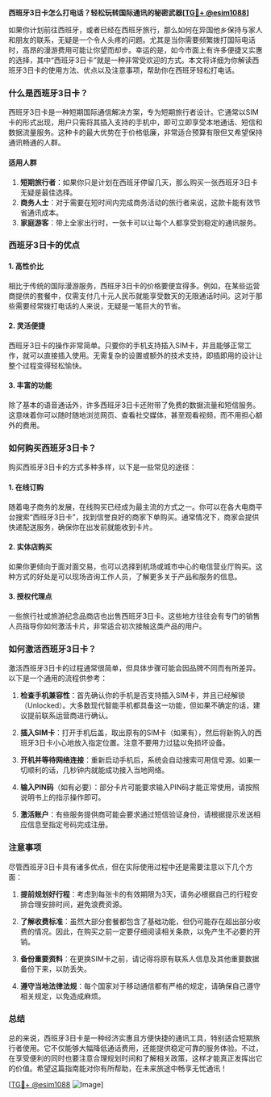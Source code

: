 **西班牙3日卡怎么打电话？轻松玩转国际通讯的秘密武器[[TG💪+ @esim1088](https://t.me/s/esim1088)]**

如果你计划前往西班牙，或者已经在西班牙旅行，那么如何在异国他乡保持与家人和朋友的联系，无疑是一个令人头疼的问题。尤其是当你需要频繁拨打国际电话时，高昂的漫游费用可能让你望而却步。幸运的是，如今市面上有许多便捷又实惠的选择，其中“西班牙3日卡”就是一种非常受欢迎的方式。本文将详细为你解读西班牙3日卡的使用方法、优点以及注意事项，帮助你在西班牙轻松打电话。

### 什么是西班牙3日卡？

西班牙3日卡是一种短期国际通信解决方案，专为短期旅行者设计。它通常以SIM卡的形式出现，用户只需将其插入支持的手机中，即可立即享受本地通话、短信和数据流量服务。这种卡的最大优势在于价格低廉，非常适合预算有限但又希望保持通讯畅通的人群。

#### 适用人群

1. **短期旅行者**：如果你只是计划在西班牙停留几天，那么购买一张西班牙3日卡无疑是最佳选择。
2. **商务人士**：对于需要在短时间内完成商务活动的旅行者来说，这款卡能有效节省通讯成本。
3. **家庭游客**：带上全家出行时，一张卡可以让每个人都享受到稳定的通讯服务。

### 西班牙3日卡的优点

#### 1. 高性价比
相比于传统的国际漫游服务，西班牙3日卡的价格要便宜得多。例如，在某些运营商提供的套餐中，仅需支付几十元人民币就能享受数天的无限通话时间。这对于那些需要经常拨打电话的人来说，无疑是一笔巨大的节省。

#### 2. 灵活便捷
西班牙3日卡的操作非常简单。只要你的手机支持插入SIM卡，并且能够正常工作，就可以直接插入使用。无需复杂的设置或额外的技术支持，即插即用的设计让整个过程变得轻松愉快。

#### 3. 丰富的功能
除了基本的语音通话外，许多西班牙3日卡还附带了免费的数据流量和短信服务。这意味着你可以随时随地浏览网页、查看社交媒体，甚至观看视频，而不用担心额外的费用。

### 如何购买西班牙3日卡？

购买西班牙3日卡的方式多种多样，以下是一些常见的途径：

#### 1. 在线订购
随着电子商务的发展，在线购买已经成为最主流的方式之一。你可以在各大电商平台搜索“西班牙3日卡”，找到信誉良好的商家下单购买。通常情况下，商家会提供快递配送服务，确保你在出发前就能收到卡片。

#### 2. 实体店购买
如果你更倾向于面对面交易，也可以选择到机场或城市中心的电信营业厅购买。这种方式的好处是可以现场咨询工作人员，了解更多关于产品和服务的信息。

#### 3. 授权代理点
一些旅行社或旅游纪念品商店也出售西班牙3日卡。这些地方往往会有专门的销售人员指导你如何激活卡片，非常适合初次接触这类产品的用户。

### 如何激活西班牙3日卡？

激活西班牙3日卡的过程通常很简单，但具体步骤可能会因品牌不同而有所差异。以下是一个通用的流程供参考：

1. **检查手机兼容性**：首先确认你的手机是否支持插入SIM卡，并且已经解锁（Unlocked）。大多数现代智能手机都具备这一功能，但如果不确定的话，建议提前联系运营商进行确认。

2. **插入SIM卡**：打开手机后盖，取出原有的SIM卡（如果有），然后将新购入的西班牙3日卡小心地放入指定位置。注意不要用力过猛以免损坏设备。

3. **开机并等待网络连接**：重新启动手机后，系统会自动搜索可用信号源。如果一切顺利的话，几秒钟内就能成功接入当地网络。

4. **输入PIN码**（如有必要）：部分卡片可能要求输入PIN码才能正常使用，请按照说明书上的指示操作即可。

5. **激活账户**：有些服务提供商可能会要求通过短信验证身份，请根据提示发送相应信息至指定号码完成注册。

### 注意事项

尽管西班牙3日卡具有诸多优点，但在实际使用过程中还是需要注意以下几个方面：

1. **提前规划好行程**：考虑到每张卡的有效期限为3天，请务必根据自己的行程安排合理安排时间，避免浪费资源。

2. **了解收费标准**：虽然大部分套餐都包含了基础功能，但仍可能存在超出部分收费的情况。因此，在购买之前一定要仔细阅读相关条款，以免产生不必要的开销。

3. **备份重要资料**：在更换SIM卡之前，请记得将原有联系人信息及其他重要数据备份下来，以防丢失。

4. **遵守当地法律法规**：每个国家对于移动通信都有严格的规定，请确保自己遵守相关规定，以免造成麻烦。

### 总结

总的来说，西班牙3日卡是一种经济实惠且方便快捷的通讯工具，特别适合短期旅行者使用。它不仅能够大幅降低通话费用，还能提供稳定可靠的服务体验。不过，在享受便利的同时也要注意合理规划时间和了解相关政策，这样才能真正发挥出它的价值。希望这篇指南能对你有所帮助，在未来旅途中畅享无忧通讯！

[[TG💪+ @esim1088](https://t.me/s/esim1088) ![Image](https://i.postimg.cc/4NQfJmqS/Snipaste-2025-05-13-00-14-12.png)]